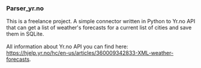 ### Parser_yr.no

This is a freelance project. A simple connector written in Python to Yr.no API that can 
get a list of weather's forecasts for a current list of cities and save them in SQLite.<br>
<br>
All information about Yr.no API you can find here:<br>
https://hjelp.yr.no/hc/en-us/articles/360009342833-XML-weather-forecasts.
